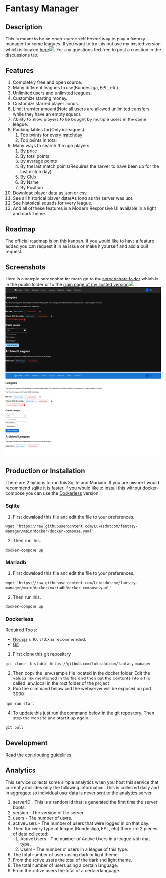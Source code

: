 # Fantasy Manager

## Description

This is meant to be an open source self hosted way to play a fantasy manager for some leagues. If you want to try this out use my hosted version which is located [here](https://fantasy.lschaefer.xyz)![](https://uptime.lschaefer.xyz/api/badge/15/uptime/720?label=30&labelSuffix=d). For any questions feel free to post a question in the discussions tab.

## Features

1. Completely free and open source.
2. Many different leagues to use(Bundesliga, EPL, etc).
3. Unlimited users and unlimited leagues.
4. Customize starting money.
5. Customize starred player bonus.
6. Limit transfer amount(Note all users are allowed unlimited transfers while they have an empty squad).
7. Ability to allow players to be bought by multiple users in the same league.
8. Ranking tables for(Only in leagues):
   1. Top points for every matchday
   2. Top points in total
9. Many ways to search through players:
   1. By price
   2. By total points
   3. By average points
   4. By the last match points(Requires the server to have been up for the last match day)
   5. By Club
   6. By Name
   7. By Position
10. Download player data as json or csv
11. See all historical player data(As long as the server was up).
12. See historical squads for every league.
13. And all of these features in a Modern Responsive UI available in a light and dark theme.

## Roadmap

The official roadmap is [on this kanban](https://drive.lschaefer.xyz/kanban/#/2/kanban/view/Tv48PjfOOBpvt59CcPmnB+NtZyPvuTScCnNWLIhRoeA/). If you would like to have a feature added you can request it in an issue or make it yourself and add a pull request.

## Screenshots

Here is a sample screenshot for more go to the [screenshots folder](public/screenshots/) which is in the public folder or to the [main page of my hosted version](https://fantasy.lschaefer.xyz)![](https://uptime.lschaefer.xyz/api/badge/15/uptime/720?label=30&labelSuffix=d).
![Screenshot of League page Dark Theme](public/screenshots/MainDark.webp?raw=true)
![Screenshot of League Page Light Theme](public/screenshots/MainLight.webp?raw=true)

## Production or Installation

There are 2 options to run this Sqlite and Mariadb. If you are unsure I would recommend sqlite it is faster. If you would like to install this without docker-compose you can use the [Dockerless](#dockerless) version.

### Sqlite

1. First download this file and edit the file to your preferences.

```
wget 'https://raw.githubusercontent.com/Lukasdotcom/fantasy-manager/main/docker/docker-compose.yaml'
```

2. Then run this.

```
docker-compose up
```

### Mariadb

1. First download this file and edit the file to your preferences.

```
wget 'https://raw.githubusercontent.com/Lukasdotcom/fantasy-manager/main/docker/mariadb/docker-compose.yaml'
```

2. Then run this.

```
docker-compose up
```

### Dockerless

Required Tools:

- [Nodejs](https://nodejs.org/en/download/) ≥ 18. v18.x is recommended.
- [Git](https://git-scm.com/downloads)

1. First clone this git repository

```
git clone -b stable https://github.com/lukasdotcom/fantasy-manager
```

2. Then copy the .env.sample file located in the docker folder. Edit the values like mentioned in the file and then put the contents into a file called .env.local in the root folder of the project
3. Run the command below and the webserver will be exposed on port 3000

```
npm run start
```

4. To update this just run the command below in the git repository. Then stop the website and start it up again.

```
git pull
```

## Development

Read the contributing guidelines.

## Analytics

This service collects some simple analytics when you host this service that currently includes only the following information. This is collected daily and in aggregate so individual user data is never sent to the analytics server.

1. serverID - This is a random id that is generated the first time the server boots.
2. version - The version of the server.
3. users - The number of users.
4. activeUsers - The number of users that were logged in on that day.
5. Then for every type of league (Bundesliga, EPL, etc) there are 2 pieces of data collected:
   1. Active Users - The number of Active Users in a league with that type.
   2. Users - The number of users in a league of this type.
6. The total number of users using dark or light theme.
7. From the active users the total of the dark and light theme.
8. The total number of users using a certain language.
9. From the active users the total of a certain language.
